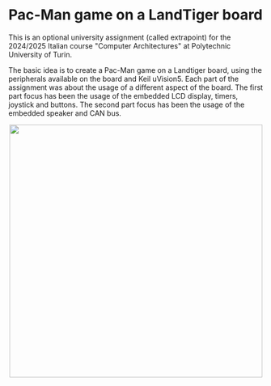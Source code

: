 # Pac-Man game on a LandTiger board

This is an optional university assignment (called extrapoint) for the 2024/2025 Italian course "Computer Architectures" at Polytechnic University of Turin.

The basic idea is to create a Pac-Man game on a Landtiger board, using the peripherals available on the board and Keil uVision5. 
Each part of the assignment was about the usage of a different aspect of the board. The first part focus has been the usage of the embedded LCD display, timers, joystick and buttons. 
The second part focus has been the usage of the embedded speaker and CAN bus.

<p align="center">
  <img width=500px src="https://github.com/MartinaPlumari/Pac-Man-LandTiger/blob/master/pacman-emulator.gif" />
</p>
